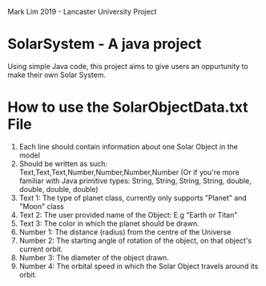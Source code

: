 Mark Lim  2019 - Lancaster University Project
# SolarSystem - A java project
Using simple Java code, this project aims to give users an oppurtunity to make their own Solar System.

# How to use the SolarObjectData.txt File
1. Each line should contain information about one Solar Object in the model
2. Should be written as such: Text,Text,Text,Number,Number,Number,Number (Or if you're more familiar with Java primitive types: String, String, String, String, double, double, double, double)
3. Text 1: The type of planet class, currently only supports "Planet" and "Moon" class
4. Text 2: The user provided name of the Object: E.g "Earth or Titan" 
5. Text 3: The color in which the planet should be drawn.
6. Number 1: The distance (radius) from the centre of the Universe
7. Number 2: The starting angle of rotation of the object, on that object's current orbit.
8. Number 3: The diameter of the object drawn.
9. Number 4: The orbital speed in which the Solar Object travels around its orbit.

